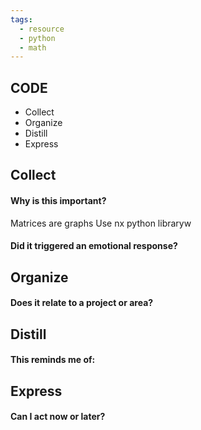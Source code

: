 ```yaml
---
tags:
  - resource
  - python
  - math
---
```

## CODE

- Collect
- Organize
- Distill
- Express
## Collect

#### Why is this important?
Matrices are graphs
Use nx python libraryw

#### Did it triggered an emotional response?

## Organize

#### Does it relate to a project or area?

## Distill

#### This reminds me of:

## Express

#### Can I act now or later?

